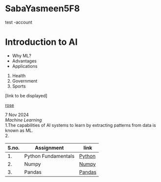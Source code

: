 # SabaYasmeen5F8
test -account

# Introduction to AI

 - Why ML?
 -  Advantages
 -  Applications

1. Health
2. Government
3. Sports


[link to be displayed]

[rose](https://images.unsplash.com/photo-1667851873721-7e319b4f8633?fm=jpg&q=60&w=3000&ixlib=rb-4.0.3&ixid=M3wxMjA3fDB8MHxzZWFyY2h8N3x8cm9zZXN8ZW58MHx8MHx8fDA%3D)


7 Nov 2024                                                                                                                                                                                 
*Machine Learning*                                                                                                                                                                         
1.The capabilities of AI systems to   learn by extracting patterns from   data is known as ML.                                                                                             
2.



|S.no.|Assignment|link|
|-----|----------|----|
|1.|Python Fundamentals|[Python](https://github.com/saba4405/SabaYasmeen5F8/blob/1403f0445fa4fbaff24ebc0128d31555a34bc379/assignment_01.ipynb)|
|2.|Numpy|[Numpy](https://github.com/saba4405/SabaYasmeen5F8/blob/70ad80d7d8114f7d5e0726527397951a66893920/100_Numpy_exercises%20(1).ipynb)|
|3.|Pandas|[Pandas](https://github.com/saba4405/SabaYasmeen5F8/blob/52c5bd84b3fdfabf6d7af7f72a8c3ea9fc7f90df/100-pandas-puzzles.ipynb)

